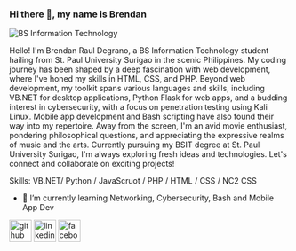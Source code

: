 ### Hi there 👋, my name is Brendan
![BS Information Technology](https://pbs.twimg.com/profile_banners/1760944768820150272/1708677047/1500x500)

Hello! I'm Brendan Raul Degrano, a BS Information Technology student hailing from St. Paul University Surigao in the scenic Philippines. My coding journey has been shaped by a deep fascination with web development, where I've honed my skills in HTML, CSS, and PHP. Beyond web development, my toolkit spans various languages and skills, including VB.NET for desktop applications, Python Flask for web apps, and a budding interest in cybersecurity, with a focus on penetration testing using Kali Linux. Mobile app development and Bash scripting have also found their way into my repertoire. Away from the screen, I'm an avid movie enthusiast, pondering philosophical questions, and appreciating the expressive realms of music and the arts. Currently pursuing my BSIT degree at St. Paul University Surigao, I'm always exploring fresh ideas and technologies. Let's connect and collaborate on exciting projects!

Skills: VB.NET/ Python / JavaScruot / PHP / HTML / CSS / NC2 CSS

- 🌱 I’m currently learning Networking, Cybersecurity, Bash and Mobile App Dev  


[<img src='https://cdn.jsdelivr.net/npm/simple-icons@3.0.1/icons/github.svg' alt='github' height='40'>](https://github.com/brendanqqw)  [<img src='https://cdn.jsdelivr.net/npm/simple-icons@3.0.1/icons/linkedin.svg' alt='linkedin' height='40'>](https://www.linkedin.com/in/brendan-raul-b-degrano-a867471b7/)  [<img src='https://cdn.jsdelivr.net/npm/simple-icons@3.0.1/icons/facebook.svg' alt='facebook' height='40'>](https://www.facebook.com/brendan.degranoxD)  



